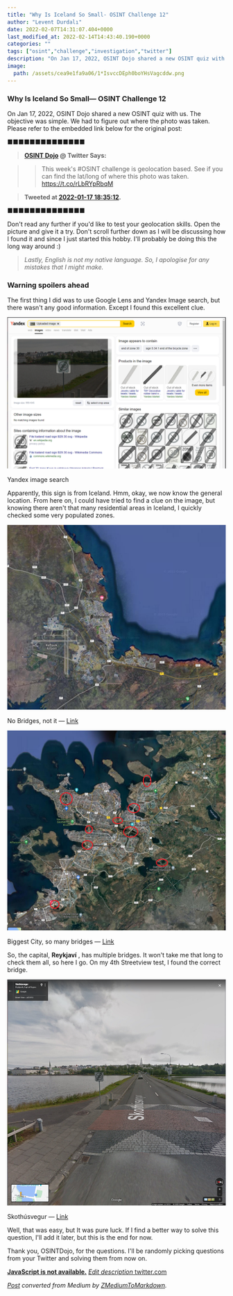 ```yaml
---
title: "Why Is Iceland So Small- OSINT Challenge 12"
author: "Levent Durdalı"
date: 2022-02-07T14:31:07.404+0000
last_modified_at: 2022-02-14T14:43:40.190+0000
categories: ""
tags: ["osint","challenge","investigation","twitter"]
description: "On Jan 17, 2022, OSINT Dojo shared a new OSINT quiz with us. The objective was simple. We had to figure out where the photo was taken…"
image:
  path: /assets/cea9e1fa9a06/1*IsvccDEph0boYHsVagcddw.png
---
```


### Why Is Iceland So Small— OSINT Challenge 12

On Jan 17, 2022, OSINT Dojo shared a new OSINT quiz with us\. The objective was simple\. We had to figure out where the photo was taken\. Please refer to the embedded link below for the original post:


■■■■■■■■■■■■■■ 
> **[OSINT Dojo](https://twitter.com/OSINTDojo) @ Twitter Says:** 

> > This week's #OSINT challenge is geolocation based. See if you can find the lat/long of where this photo was taken. https://t.co/rLbRYpRbqM 

> **Tweeted at [2022-01-17 18:35:12](https://twitter.com/osintdojo/status/1483145898569863169).** 

■■■■■■■■■■■■■■ 


Don't read any further if you'd like to test your geolocation skills\. Open the picture and give it a try\. Don't scroll further down as I will be discussing how I found it and since I just started this hobby\. I'll probably be doing this the long way around :\)


> _Lastly, English is not my native language\. So, I apologise for any mistakes that I might make\._ 




### Warning spoilers ahead

The first thing I did was to use Google Lens and Yandex Image search, but there wasn't any good information\. Except I found this excellent clue\.


![Yandex image search](assets/cea9e1fa9a06/1*NhLTPiNONxt_bACQ4LBZDg.png)

Yandex image search

Apparently, this sign is from Iceland\. Hmm, okay, we now know the general location\. From here on, I could have tried to find a clue on the image, but knowing there aren't that many residential areas in Iceland, I quickly checked some very populated zones\.


![No Bridges, not it — [Link](https://www.google.com/maps/@63.9902561,-22.5440874,17766m/data=!3m1!1e3)](assets/cea9e1fa9a06/1*A5HONmsQNdTIoiQtQDfV4w.png)

No Bridges, not it — [Link](https://www.google.com/maps/@63.9902561,-22.5440874,17766m/data=!3m1!1e3)


![Biggest City, so many bridges — [Link](https://www.google.com/maps/@64.1153186,-21.842232,21033m/data=!3m1!1e3)](assets/cea9e1fa9a06/1*IsvccDEph0boYHsVagcddw.png)

Biggest City, so many bridges — [Link](https://www.google.com/maps/@64.1153186,-21.842232,21033m/data=!3m1!1e3)

So, the capital, **Reykjaví** , has multiple bridges\. It won't take me that long to check them all, so here I go\. On my 4th Streetview test, I found the correct bridge\.


![Skothúsvegur — [Link](https://www.google.com/maps/@64.1430898,-21.9438302,3a,90y,86.85h,80.28t/data=!3m7!1e1!3m5!1sDLO0KfocK4Xdq7UliOarOg!2e0!6shttps:%2F%2Fstreetviewpixels-pa.googleapis.com%2Fv1%2Fthumbnail%3Fpanoid%3DDLO0KfocK4Xdq7UliOarOg%26cb_client%3Dmaps_sv.tactile.gps%26w%3D203%26h%3D100%26yaw%3D281.81747%26pitch%3D0%26thumbfov%3D100!7i13312!8i6656)](assets/cea9e1fa9a06/1*xjTqDrxOhdv_39Q9kgH2-g.png)

Skothúsvegur — [Link](https://www.google.com/maps/@64.1430898,-21.9438302,3a,90y,86.85h,80.28t/data=!3m7!1e1!3m5!1sDLO0KfocK4Xdq7UliOarOg!2e0!6shttps:%2F%2Fstreetviewpixels-pa.googleapis.com%2Fv1%2Fthumbnail%3Fpanoid%3DDLO0KfocK4Xdq7UliOarOg%26cb_client%3Dmaps_sv.tactile.gps%26w%3D203%26h%3D100%26yaw%3D281.81747%26pitch%3D0%26thumbfov%3D100!7i13312!8i6656)

Well, that was easy, but It was pure luck\. If I find a better way to solve this question, I'll add it later, but this is the end for now\.

Thank you, OSINTDojo, for the questions\. I'll be randomly picking questions from your Twitter and solving them from now on\.

[**JavaScript is not available\.**](https://twitter.com/quiztime) 
[_Edit description_ twitter\.com](https://twitter.com/quiztime)



_[Post](https://medium.com/@leventd/why-is-iceland-so-small-osint-challenge-12-cea9e1fa9a06) converted from Medium by [ZMediumToMarkdown](https://github.com/ZhgChgLi/ZMediumToMarkdown)._
